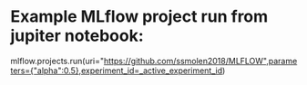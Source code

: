 # Example MLflow project run from jupiter notebook:

mlflow.projects.run(uri="https://github.com/ssmolen2018/MLFLOW",parameters={"alpha":0.5},experiment_id=_active_experiment_id)
